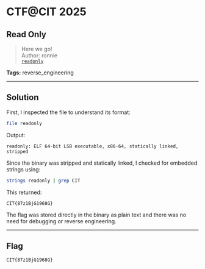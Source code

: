 # CTF@CIT 2025

## Read Only

> Here we go!  
> Author: ronnie  
> [`readonly`](readonly)

**Tags:** reverse_engineering

---

## Solution

First, I inspected the file to understand its format:

```bash
file readonly
```

Output:

```
readonly: ELF 64-bit LSB executable, x86-64, statically linked, stripped
```

Since the binary was stripped and statically linked, I checked for embedded strings using:

```bash
strings readonly | grep CIT
```

This returned:

```
CIT{87z1BjG1968G}
```

The flag was stored directly in the binary as plain text and there was no need for debugging or reverse engineering.

---

## Flag

```
CIT{87z1BjG1968G}
```
